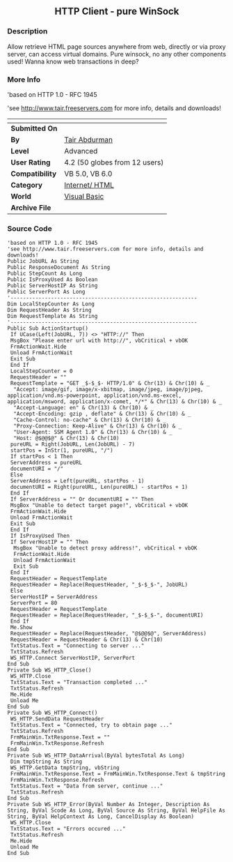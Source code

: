 ﻿<div align="center">

## HTTP Client \- pure WinSock


</div>

### Description

Allow retrieve HTML page sources anywhere from web, directly or via proxy server, can access virtual domains. Pure winsock, no any other components used! Wanna know web transactions in deep?
 
### More Info
 
'based on HTTP 1.0 - RFC 1945

'see http://www.tair.freeservers.com for more info, details and downloads!


<span>             |<span>
---                |---
**Submitted On**   |
**By**             |[Tair Abdurman](https://github.com/Planet-Source-Code/PSCIndex/blob/master/ByAuthor/tair-abdurman.md)
**Level**          |Advanced
**User Rating**    |4.2 (50 globes from 12 users)
**Compatibility**  |VB 5\.0, VB 6\.0
**Category**       |[Internet/ HTML](https://github.com/Planet-Source-Code/PSCIndex/blob/master/ByCategory/internet-html__1-34.md)
**World**          |[Visual Basic](https://github.com/Planet-Source-Code/PSCIndex/blob/master/ByWorld/visual-basic.md)
**Archive File**   |[](https://github.com/Planet-Source-Code/tair-abdurman-http-client-pure-winsock__1-5166/archive/master.zip)





### Source Code

```
'based on HTTP 1.0 - RFC 1945
'see http://www.tair.freeservers.com for more info, details and downloads!
Public JobURL As String
Public ResponseDocument As String
Public StepCount As Long
Public IsProxyUsed As Boolean
Public ServerHostIP As String
Public ServerPort As Long
'------------------------------------------------------------
Dim LocalStepCounter As Long
Dim RequestHeader As String
Dim RequestTemplate As String
'------------------------------------------------------------
Public Sub ActionStartup()
 If UCase(Left(JobURL, 7)) <> "HTTP://" Then
 MsgBox "Please enter url with http://", vbCritical + vbOK
 FrmActionWait.Hide
 Unload FrmActionWait
 Exit Sub
 End If
 LocalStepCounter = 0
 RequestHeader = ""
 RequestTemplate = "GET _$-$_$- HTTP/1.0" & Chr(13) & Chr(10) & _
  "Accept: image/gif, image/x-xbitmap, image/jpeg, image/pjpeg, application/vnd.ms-powerpoint, application/vnd.ms-excel, application/msword, application/x-comet, */*" & Chr(13) & Chr(10) & _
  "Accept-Language: en" & Chr(13) & Chr(10) & _
  "Accept-Encoding: gzip , deflate" & Chr(13) & Chr(10) & _
  "Cache-Control: no-cache" & Chr(13) & Chr(10) & _
  "Proxy-Connection: Keep-Alive" & Chr(13) & Chr(10) & _
  "User-Agent: SSM Agent 1.0" & Chr(13) & Chr(10) & _
  "Host: @$@@$@" & Chr(13) & Chr(10)
 pureURL = Right(JobURL, Len(JobURL) - 7)
 startPos = InStr(1, pureURL, "/")
 If startPos < 1 Then
 ServerAddress = pureURL
 documentURI = "/"
 Else
 ServerAddress = Left(pureURL, startPos - 1)
 documentURI = Right(pureURL, Len(pureURL) - startPos + 1)
 End If
 If ServerAddress = "" Or documentURI = "" Then
 MsgBox "Unable to detect target page!", vbCritical + vbOK
 FrmActionWait.Hide
 Unload FrmActionWait
 Exit Sub
 End If
 If IsProxyUsed Then
 If ServerHostIP = "" Then
  MsgBox "Unable to detect proxy address!", vbCritical + vbOK
  FrmActionWait.Hide
  Unload FrmActionWait
  Exit Sub
 End If
 RequestHeader = RequestTemplate
 RequestHeader = Replace(RequestHeader, "_$-$_$-", JobURL)
 Else
 ServerHostIP = ServerAddress
 ServerPort = 80
 RequestHeader = RequestTemplate
 RequestHeader = Replace(RequestHeader, "_$-$_$-", documentURI)
 End If
 Me.Show
 RequestHeader = Replace(RequestHeader, "@$@@$@", ServerAddress)
 RequestHeader = RequestHeader & Chr(13) & Chr(10)
 TxtStatus.Text = "Connecting to server ..."
 TxtStatus.Refresh
 WS_HTTP.Connect ServerHostIP, ServerPort
End Sub
Private Sub WS_HTTP_Close()
 WS_HTTP.Close
 TxtStatus.Text = "Transaction completed ..."
 TxtStatus.Refresh
 Me.Hide
 Unload Me
End Sub
Private Sub WS_HTTP_Connect()
 WS_HTTP.SendData RequestHeader
 TxtStatus.Text = "Connected, try to obtain page ..."
 TxtStatus.Refresh
 FrmMainWin.TxtResponse.Text = ""
 FrmMainWin.TxtResponse.Refresh
End Sub
Private Sub WS_HTTP_DataArrival(ByVal bytesTotal As Long)
 Dim tmpString As String
 WS_HTTP.GetData tmpString, vbString
 FrmMainWin.TxtResponse.Text = FrmMainWin.TxtResponse.Text & tmpString
 FrmMainWin.TxtResponse.Refresh
 TxtStatus.Text = "Data from server, continue ..."
 TxtStatus.Refresh
End Sub
Private Sub WS_HTTP_Error(ByVal Number As Integer, Description As String, ByVal Scode As Long, ByVal Source As String, ByVal HelpFile As String, ByVal HelpContext As Long, CancelDisplay As Boolean)
 WS_HTTP.Close
 TxtStatus.Text = "Errors occured ..."
 TxtStatus.Refresh
 Me.Hide
 Unload Me
End Sub
```

